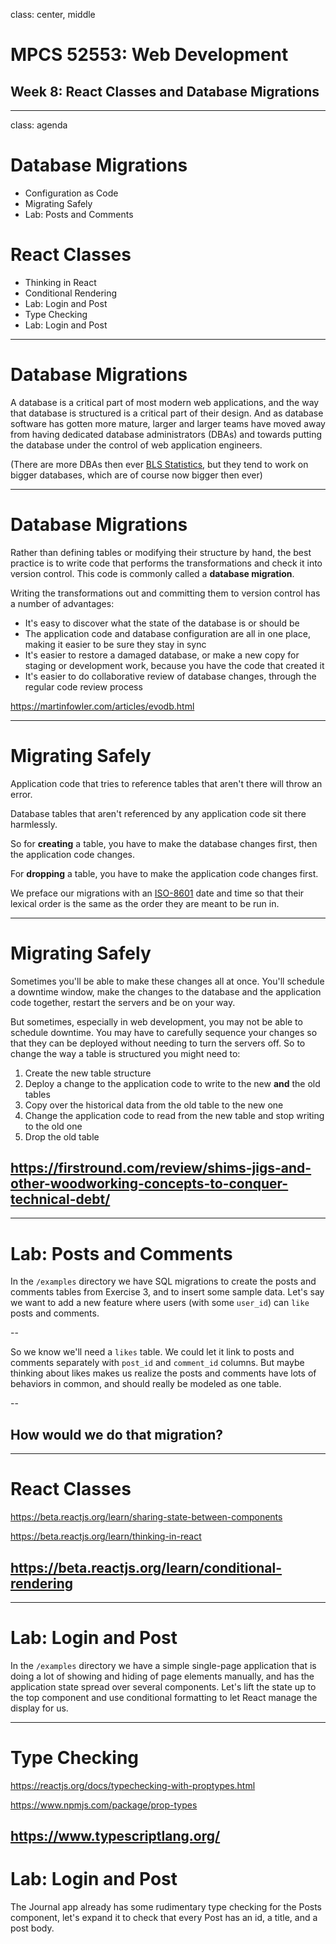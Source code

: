 class: center, middle

# MPCS 52553: Web Development

## Week 8: React Classes and Database Migrations

---

class: agenda

# Database Migrations

- Configuration as Code
- Migrating Safely
- Lab: Posts and Comments

# React Classes

- Thinking in React
- Conditional Rendering
- Lab: Login and Post
- Type Checking
- Lab: Login and Post

---

# Database Migrations

A database is a critical part of most modern web applications, and the way that
database is structured is a critical part of their design. And as database
software has gotten more mature, larger and larger teams have moved away from
having dedicated database administrators (DBAs) and towards putting the database
under the control of web application engineers.

(There are more DBAs then ever
[BLS Statistics](https://www.bls.gov/ooh/computer-and-information-technology/database-administrators.htm#tab-1),
but they tend to work on bigger databases, which are of course now bigger then
ever)

---

# Database Migrations

Rather than defining tables or modifying their structure by hand, the best
practice is to write code that performs the transformations and check it into
version control. This code is commonly called a **database migration**.

Writing the transformations out and committing them to version control has a
number of advantages:

- It's easy to discover what the state of the database is or should be
- The application code and database configuration are all in one place, making
  it easier to be sure they stay in sync
- It's easier to restore a damaged database, or make a new copy for staging or
  development work, because you have the code that created it
- It's easier to do collaborative review of database changes, through the
  regular code review process

https://martinfowler.com/articles/evodb.html

---

# Migrating Safely

Application code that tries to reference tables that aren't there will throw an
error.

Database tables that aren't referenced by any application code sit there
harmlessly.

So for **creating** a table, you have to make the database changes first, then
the application code changes.

For **dropping** a table, you have to make the application code changes first.

We preface our migrations with an
[ISO-8601](https://en.wikipedia.org/wiki/ISO_8601) date and time so that their
lexical order is the same as the order they are meant to be run in.

---

# Migrating Safely

Sometimes you'll be able to make these changes all at once. You'll schedule a
downtime window, make the changes to the database and the application code
together, restart the servers and be on your way.

But sometimes, especially in web development, you may not be able to schedule
downtime. You may have to carefully sequence your changes so that they can be
deployed without needing to turn the servers off. So to change the way a table
is structured you might need to:

1. Create the new table structure
1. Deploy a change to the application code to write to the new **and** the old
   tables
1. Copy over the historical data from the old table to the new one
1. Change the application code to read from the new table and stop writing to
   the old one
1. Drop the old table

## https://firstround.com/review/shims-jigs-and-other-woodworking-concepts-to-conquer-technical-debt/

---

# Lab: Posts and Comments

In the `/examples` directory we have SQL migrations to create the posts and
comments tables from Exercise 3, and to insert some sample data. Let's say we
want to add a new feature where users (with some `user_id`) can `like` posts and
comments.

--

So we know we'll need a `likes` table. We could let it link to posts and
comments separately with `post_id` and `comment_id` columns. But maybe thinking
about likes makes us realize the posts and comments have lots of behaviors in
common, and should really be modeled as one table.

--

## How would we do that migration?

---

# React Classes

https://beta.reactjs.org/learn/sharing-state-between-components

https://beta.reactjs.org/learn/thinking-in-react

## https://beta.reactjs.org/learn/conditional-rendering

---

# Lab: Login and Post

In the `/examples` directory we have a simple single-page application that is
doing a lot of showing and hiding of page elements manually, and has the
application state spread over several components. Let's lift the state up to the
top component and use conditional formatting to let React manage the display for
us.

---

# Type Checking

https://reactjs.org/docs/typechecking-with-proptypes.html

https://www.npmjs.com/package/prop-types

## https://www.typescriptlang.org/

# Lab: Login and Post

The Journal app already has some rudimentary type checking for the Posts
component, let's expand it to check that every Post has an id, a title, and a
post body.
